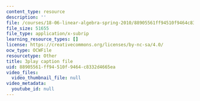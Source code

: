```yaml
---
content_type: resource
description: ''
file: /courses/18-06-linear-algebra-spring-2010/88905561ff94510f9464c8332d4665ea_YzZUIYRCE38.vtt
file_size: 51655
file_type: application/x-subrip
learning_resource_types: []
license: https://creativecommons.org/licenses/by-nc-sa/4.0/
ocw_type: OCWFile
resourcetype: Other
title: 3play caption file
uid: 88905561-ff94-510f-9464-c8332d4665ea
video_files:
  video_thumbnail_file: null
video_metadata:
  youtube_id: null
---
```

